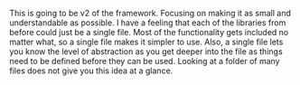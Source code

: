 This is going to be v2 of the framework. Focusing on making it as small and understandable as possible. I have a feeling that each of the libraries from before could just be a single file. Most of the functionality gets included no matter what, so a single file makes it simpler to use. Also, a single file lets you know the level of abstraction as you get deeper into the file as things need to be defined before they can be used. Looking at a folder of many files does not give you this idea at a glance.